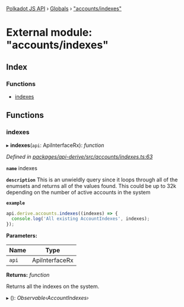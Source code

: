 [Polkadot JS API](../README.md) › [Globals](../globals.md) › ["accounts/indexes"](_accounts_indexes_.md)

# External module: "accounts/indexes"

## Index

### Functions

* [indexes](_accounts_indexes_.md#indexes)

## Functions

###  indexes

▸ **indexes**(`api`: ApiInterfaceRx): *function*

*Defined in [packages/api-derive/src/accounts/indexes.ts:63](https://github.com/polkadot-js/api/blob/f59cb12ec/packages/api-derive/src/accounts/indexes.ts#L63)*

**`name`** indexes

**`description`** This is an unwieldly query since it loops through
all of the enumsets and returns all of the values found. This could be up to 32k depending
on the number of active accounts in the system

**`example`** 
<BR>

```javascript
api.derive.accounts.indexes((indexes) => {
  console.log('All existing AccountIndexes', indexes);
});
```

**Parameters:**

Name | Type |
------ | ------ |
`api` | ApiInterfaceRx |

**Returns:** *function*

Returns all the indexes on the system.

▸ (): *Observable‹AccountIndexes›*
